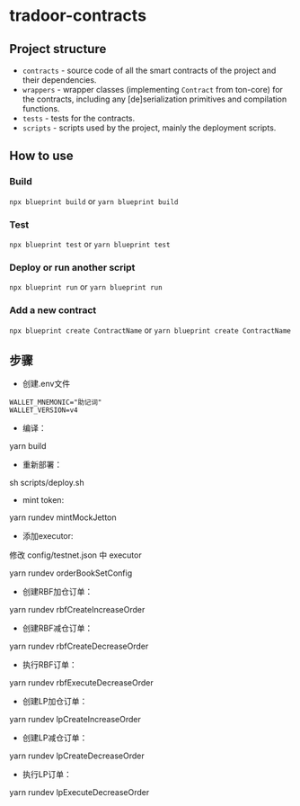 # tradoor-contracts

## Project structure

-   `contracts` - source code of all the smart contracts of the project and their dependencies.
-   `wrappers` - wrapper classes (implementing `Contract` from ton-core) for the contracts, including any [de]serialization primitives and compilation functions.
-   `tests` - tests for the contracts.
-   `scripts` - scripts used by the project, mainly the deployment scripts.

## How to use

### Build

`npx blueprint build` or `yarn blueprint build`

### Test

`npx blueprint test` or `yarn blueprint test`

### Deploy or run another script

`npx blueprint run` or `yarn blueprint run`

### Add a new contract

`npx blueprint create ContractName` or `yarn blueprint create ContractName`

## 步骤
- 创建.env文件
```
WALLET_MNEMONIC="助记词"
WALLET_VERSION=v4
```

- 编译：

yarn build

- 重新部署：

sh scripts/deploy.sh

- mint token:

yarn rundev mintMockJetton

- 添加executor:

修改 config/testnet.json 中 executor

yarn rundev orderBookSetConfig

- 创建RBF加仓订单：

yarn rundev rbfCreateIncreaseOrder

- 创建RBF减仓订单：

yarn rundev rbfCreateDecreaseOrder

- 执行RBF订单：

yarn rundev rbfExecuteDecreaseOrder

- 创建LP加仓订单：

yarn rundev lpCreateIncreaseOrder

- 创建LP减仓订单：

yarn rundev lpCreateDecreaseOrder

- 执行LP订单：

yarn rundev lpExecuteDecreaseOrder